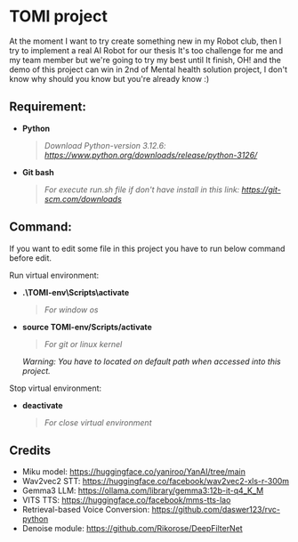 # TOMI project

At the moment I want to try create something new in my Robot club, then I try to implement a real AI Robot for our thesis It's too challenge for me and my team member but we're going to try my best until It finish, OH! and the demo of this project can win in 2nd of Mental health solution project, I don't know why should you know but you're already know :)

## Requirement:

- **Python**

  > _Download Python-version 3.12.6: https://www.python.org/downloads/release/python-3126/_

- **Git bash**

  > _For execute run.sh file if don't have install in this link: https://git-scm.com/downloads_

## Command:

If you want to edit some file in this project you have to run below command before edit.

Run virtual environment:

- **.\TOMI-env\Scripts\activate**

  > _For window os_

- **source TOMI-env/Scripts/activate**

  > _For git or linux kernel_

  _Warning: You have to located on default path when accessed into this project._

Stop virtual environment:

- **deactivate**

  > _For close virtual environment_

## Credits

- Miku model: https://huggingface.co/yaniroo/YanAI/tree/main
- Wav2vec2 STT: https://huggingface.co/facebook/wav2vec2-xls-r-300m
- Gemma3 LLM: https://ollama.com/library/gemma3:12b-it-q4_K_M
- VITS TTS: https://huggingface.co/facebook/mms-tts-lao
- Retrieval-based Voice Conversion: https://github.com/daswer123/rvc-python
- Denoise module: https://github.com/Rikorose/DeepFilterNet
